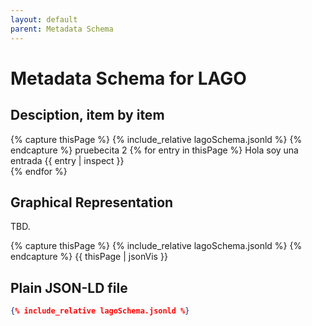 ```yaml
---
layout: default
parent: Metadata Schema
---
```


# Metadata Schema for LAGO


## Desciption, item by item


{% capture thisPage %}
    {% include_relative lagoSchema.jsonld %}
{% endcapture %}
pruebecita 2
{% for entry in thisPage %}
    Hola soy una entrada
    {{ entry | inspect }}  
{% endfor %}



## Graphical Representation

TBD.

{% capture thisPage %}
    {% include_relative lagoSchema.jsonld %}
{% endcapture %}
{{ thisPage | jsonVis }}


## Plain JSON-LD file

```json
{% include_relative lagoSchema.jsonld %}
```
